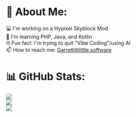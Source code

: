 # 💫 About Me:
💻 I'm working on a Hypixel Skyblock Mod<br>🧠 I'm learning PHP, Java, and Kotlin<br>🤓 Fun fact: I'm trying to quit "Vibe Coding"/using AI<br>📫 How to reach me: Garrett@little.software

# 📊 GitHub Stats:
![](https://github-readme-stats.vercel.app/api?username=littleprogrammerG&theme=aura_dark&hide_border=false&include_all_commits=false&count_private=false)<br>
![](https://nirzak-streak-stats.vercel.app/?user=littleprogrammerG&theme=aura_dark&hide_border=false)<br>
![](https://github-readme-stats.vercel.app/api/top-langs/?username=littleprogrammerG&theme=aura_dark&hide_border=false&include_all_commits=false&count_private=false&layout=compact)
